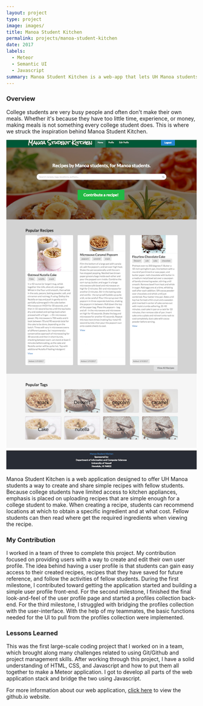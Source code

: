 ```yaml
---
layout: project
type: project
image: images/
title: Manoa Student Kitchen
permalink: projects/manoa-student-kitchen
date: 2017
labels:
  - Meteor
  - Semantic UI
  - Javascript
summary: Manoa Student Kitchen is a web-app that lets UH Manoa students create and browse recipes.
---
```


### Overview
College students are very busy people and often don't make their own meals.  Whether it's because they have too little time, experience, or money, making meals is not something every college student does.  This is where we struck the inspiration behind Manoa Student Kitchen.

<img class="ui image" src="../images/msk-home-page.png">

Manoa Student Kitchen is a web application designed to offer UH Manoa students a way to create and share simple recipes with fellow students.  Because college students have limited access to kitchen appliances, emphasis is placed on uploading recipes that are simple enough for a college student to make.  When creating a recipe, students can recommend locations at which to obtain a specific ingredient and at what cost.  Fellow students can then read where get the required ingredients when viewing the recipe.

### My Contribution
I worked in a team of three to complete this project.  My contribution focused on providing users with a way to create and edit their own user profile.  The idea behind having a user profile is that students can gain easy access to their created recipes, recipes that they have saved for future reference, and follow the activities of fellow students.  During the first milestone, I contributed toward getting the application started and building a simple user profile front-end.  For the second milestone, I finished the final look-and-feel of the user profile page and started a profiles collection back-end.  For the third milestone, I struggled with bridging the profiles collection with the user-interface.  With the help of my teammates, the basic functions needed for the UI to pull from the profiles collection were implemented.

### Lessons Learned
This was the first large-scale coding project that I worked on in a team, which brought along many challenges related to using Git/Github and project management skills.  After working through this project, I have a solid understanding of HTML, CSS, and Javascript and how to put them all together to make a Meteor application.  I got to develop all parts of the web application stack and bridge the two using Javascript.  

For more information about our web application, <a href="https://manoastudentkitchen.github.io/">click here</a> to view the github.io website.

